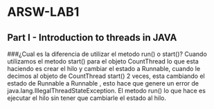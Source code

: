 # ARSW-LAB1
## Part I - Introduction to threads in JAVA
###¿Cual es la diferencia de utilizar el metodo run() o start()?
Cuando utilizamos el metodo start() para el objeto CountThread lo que esta haciendo es crear el hilo y cambiar el estado a Runnable, 
cuando le decimos al objeto de CountThread start() 2 veces, esta cambiando
el estado de Runnable a Runnable , esto hace que genere un error de java.lang.IllegalThreadStateException. 
El metodo run() lo que hace es ejecutar el hilo sin tener que cambiarle el estado  al hilo.
